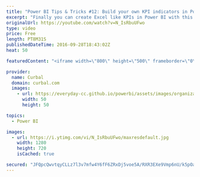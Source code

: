 ```yaml
---
title: "Power BI Tips & Tricks #12: Build your own KPI indicators in Power BI"
excerpt: "Finally you can create Excel like KPIs in Power BI with this neat trick!  Download the example here: http://gofile.me/2kEOD/EF1ClILcC Northwind data source: https://www.youtube.com/watch?v=k3NMIlLffrU Icons: https://www.iconfinder.com/  Keynotes: - Current KPI visuals in Power BI 00:13 - Build the KPI"
originalUrl: https://youtube.com/watch?v=N_IsRbuUFwo
type: video
price: Free
length: PT8M31S
publishedDateTime: 2016-09-28T18:43:02Z
heat: 50

featuredContent: "<iframe width=\"800\" height=\"500\" frameborder=\"0\" src=\"https://www.youtube.com/embed/N_IsRbuUFwo\" allow=\"accelerometer; autoplay; encrypted-media; gyroscope; picture-in-picture\" allowfullscreen></iframe>"

provider:
  name: Curbal
  domain: curbal.com
  images:
    - url: https://everyday-cc.github.io/powerbi/assets/images/organizations/curbal.com-50x50.jpg
      width: 50
      height: 50

topics:
  - Power BI

images:
  - url: https://i.ytimg.com/vi/N_IsRbuUFwo/maxresdefault.jpg
    width: 1280
    height: 720
    isCached: true

secured: "JFQpcQwvtqyCLLz7l3v7mfw4Y6fF6ZRxDj5voe5A/RXR3EXe9Vmp6nU/k5pOaz2WpDQsfs5gqwY52zglYFoBLqr0R5eZn+BQjnAMGA3vl5+0FeaNoK7OWnBithDjf7dNCj/W8pwWIlp82cCs58KsbDosSV3iIWkKuhPdM3g/mVWo4PR9QBSAiPE7AtQmzWaYjMvaoBP1A9MqlnHUckfkPGh/23bsO+flu/Kw6WdlguufWePZ5zwqzr3R/kNu2qJyCPVAFUcALB+cBuo37aBqWXfNiQh3O+SlEqXRz3XWtCGm75W+8ZKsjFk4J88sw7RmndKpROxo8S8T69hxZEjnMz+VV/Vs5tlTyy4O0xKwhXqOWQWyLwLfJs53oo/DNu1h7WahTMzE2VUrrLKIRBdJ0MBQpxUfg0tmh7aExi9y56k=;y95/DFObzQejrkqqseY5Fw=="
---
```


